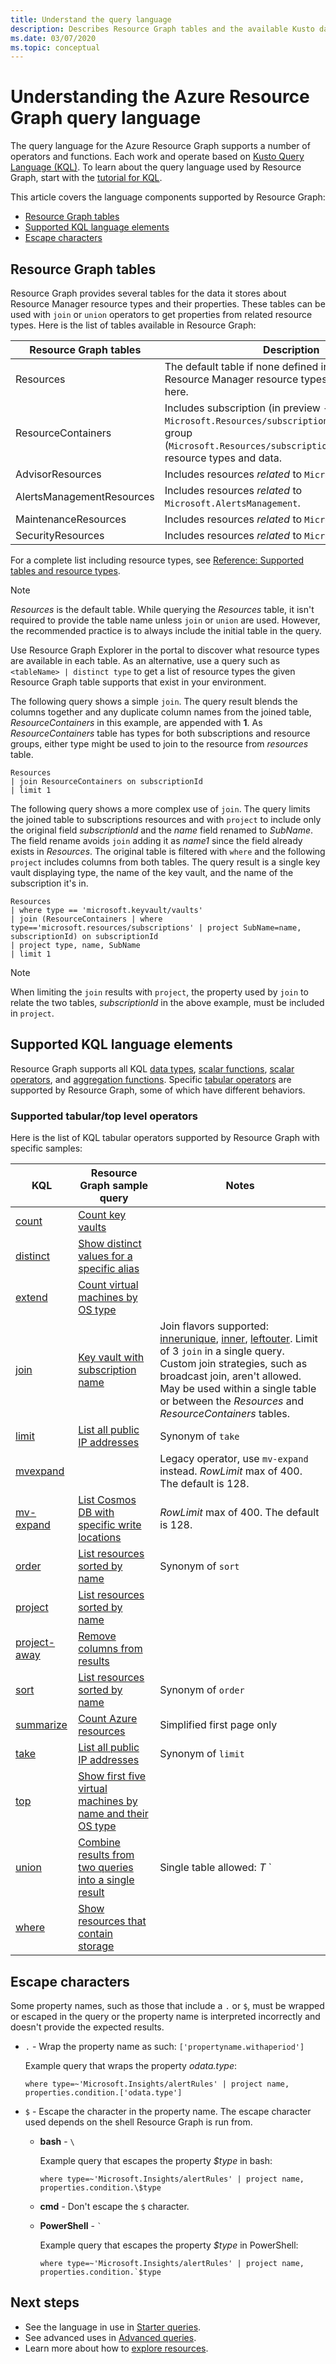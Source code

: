 ```yaml
---
title: Understand the query language
description: Describes Resource Graph tables and the available Kusto data types, operators, and functions usable with Azure Resource Graph.
ms.date: 03/07/2020
ms.topic: conceptual
---
```

# Understanding the Azure Resource Graph query language

The query language for the Azure Resource Graph supports a number of operators and functions. Each
work and operate based on [Kusto Query Language (KQL)](/azure/kusto/query/index). To learn about the
query language used by Resource Graph, start with the
[tutorial for KQL](/azure/kusto/query/tutorial).

This article covers the language components supported by Resource Graph:

- [Resource Graph tables](#resource-graph-tables)
- [Supported KQL language elements](#supported-kql-language-elements)
- [Escape characters](#escape-characters)

## Resource Graph tables

Resource Graph provides several tables for the data it stores about Resource Manager resource types
and their properties. These tables can be used with `join` or `union` operators to get properties
from related resource types. Here is the list of tables available in Resource Graph:

|Resource Graph tables |Description |
|---|---|
|Resources |The default table if none defined in the query. Most Resource Manager resource types and properties are here. |
|ResourceContainers |Includes subscription (in preview -- `Microsoft.Resources/subscriptions`) and resource group (`Microsoft.Resources/subscriptions/resourcegroups`) resource types and data. |
|AdvisorResources |Includes resources _related_ to `Microsoft.Advisor`. |
|AlertsManagementResources |Includes resources _related_ to `Microsoft.AlertsManagement`. |
|MaintenanceResources |Includes resources _related_ to `Microsoft.Maintenance`. |
|SecurityResources |Includes resources _related_ to `Microsoft.Security`. |

For a complete list including resource types, see
[Reference: Supported tables and resource types](../reference/supported-tables-resources.md).

> [!NOTE]
> _Resources_ is the default table. While querying the _Resources_ table, it isn't required to
> provide the table name unless `join` or `union` are used. However, the recommended practice is to
> always include the initial table in the query.

Use Resource Graph Explorer in the portal to discover what resource types are available in each
table. As an alternative, use a query such as `<tableName> | distinct type` to get a list of
resource types the given Resource Graph table supports that exist in your environment.

The following query shows a simple `join`. The query result blends the columns together and any
duplicate column names from the joined table, _ResourceContainers_ in this example, are appended
with **1**. As _ResourceContainers_ table has types for both subscriptions and resource groups,
either type might be used to join to the resource from _resources_ table.

```kusto
Resources
| join ResourceContainers on subscriptionId
| limit 1
```

The following query shows a more complex use of `join`. The query limits the joined table to
subscriptions resources and with `project` to include only the original field _subscriptionId_ and
the _name_ field renamed to _SubName_. The field rename avoids `join` adding it as _name1_ since the
field already exists in _Resources_. The original table is filtered with `where` and the following
`project` includes columns from both tables. The query result is a single key vault displaying type,
the name of the key vault, and the name of the subscription it's in.

```kusto
Resources
| where type == 'microsoft.keyvault/vaults'
| join (ResourceContainers | where type=='microsoft.resources/subscriptions' | project SubName=name, subscriptionId) on subscriptionId
| project type, name, SubName
| limit 1
```

> [!NOTE]
> When limiting the `join` results with `project`, the property used by `join` to relate the two
> tables, _subscriptionId_ in the above example, must be included in `project`.

## Supported KQL language elements

Resource Graph supports all KQL [data types](/azure/kusto/query/scalar-data-types/),
[scalar functions](/azure/kusto/query/scalarfunctions),
[scalar operators](/azure/kusto/query/binoperators), and
[aggregation functions](/azure/kusto/query/any-aggfunction). Specific
[tabular operators](/azure/kusto/query/queries) are supported by Resource Graph, some of which have
different behaviors.

### Supported tabular/top level operators

Here is the list of KQL tabular operators supported by Resource Graph with specific samples:

|KQL |Resource Graph sample query |Notes |
|---|---|---|
|[count](/azure/kusto/query/countoperator) |[Count key vaults](../samples/starter.md#count-keyvaults) | |
|[distinct](/azure/kusto/query/distinctoperator) |[Show distinct values for a specific alias](../samples/starter.md#distinct-alias-values) | |
|[extend](/azure/kusto/query/extendoperator) |[Count virtual machines by OS type](../samples/starter.md#count-os) | |
|[join](/azure/kusto/query/joinoperator) |[Key vault with subscription name](../samples/advanced.md#join) |Join flavors supported: [innerunique](/azure/kusto/query/joinoperator#default-join-flavor), [inner](/azure/kusto/query/joinoperator#inner-join), [leftouter](/azure/kusto/query/joinoperator#left-outer-join). Limit of 3 `join` in a single query. Custom join strategies, such as broadcast join, aren't allowed. May be used within a single table or between the _Resources_ and _ResourceContainers_ tables. |
|[limit](/azure/kusto/query/limitoperator) |[List all public IP addresses](../samples/starter.md#list-publicip) |Synonym of `take` |
|[mvexpand](/azure/kusto/query/mvexpandoperator) | | Legacy operator, use `mv-expand` instead. _RowLimit_ max of 400. The default is 128. |
|[mv-expand](/azure/kusto/query/mvexpandoperator) |[List Cosmos DB with specific write locations](../samples/advanced.md#mvexpand-cosmosdb) |_RowLimit_ max of 400. The default is 128. |
|[order](/azure/kusto/query/orderoperator) |[List resources sorted by name](../samples/starter.md#list-resources) |Synonym of `sort` |
|[project](/azure/kusto/query/projectoperator) |[List resources sorted by name](../samples/starter.md#list-resources) | |
|[project-away](/azure/kusto/query/projectawayoperator) |[Remove columns from results](../samples/advanced.md#remove-column) | |
|[sort](/azure/kusto/query/sortoperator) |[List resources sorted by name](../samples/starter.md#list-resources) |Synonym of `order` |
|[summarize](/azure/kusto/query/summarizeoperator) |[Count Azure resources](../samples/starter.md#count-resources) |Simplified first page only |
|[take](/azure/kusto/query/takeoperator) |[List all public IP addresses](../samples/starter.md#list-publicip) |Synonym of `limit` |
|[top](/azure/kusto/query/topoperator) |[Show first five virtual machines by name and their OS type](../samples/starter.md#show-sorted) | |
|[union](/azure/kusto/query/unionoperator) |[Combine results from two queries into a single result](../samples/advanced.md#unionresults) |Single table allowed: _T_ `| union` \[`kind=` `inner`\|`outer`\] \[`withsource=`_ColumnName_\] _Table_. Limit of 3 `union` legs in a single query. Fuzzy resolution of `union` leg tables isn't allowed. May be used within a single table or between the _Resources_ and _ResourceContainers_ tables. |
|[where](/azure/kusto/query/whereoperator) |[Show resources that contain storage](../samples/starter.md#show-storage) | |

## Escape characters

Some property names, such as those that include a `.` or `$`, must be wrapped or escaped in the
query or the property name is interpreted incorrectly and doesn't provide the expected results.

- `.` - Wrap the property name as such: `['propertyname.withaperiod']`
  
  Example query that wraps the property _odata.type_:

  ```kusto
  where type=~'Microsoft.Insights/alertRules' | project name, properties.condition.['odata.type']
  ```

- `$` - Escape the character in the property name. The escape character used depends on the shell
  Resource Graph is run from.

  - **bash** - `\`

    Example query that escapes the property _\$type_ in bash:

    ```kusto
    where type=~'Microsoft.Insights/alertRules' | project name, properties.condition.\$type
    ```

  - **cmd** - Don't escape the `$` character.

  - **PowerShell** - ``` ` ```

    Example query that escapes the property _\$type_ in PowerShell:

    ```kusto
    where type=~'Microsoft.Insights/alertRules' | project name, properties.condition.`$type
    ```

## Next steps

- See the language in use in [Starter queries](../samples/starter.md).
- See advanced uses in [Advanced queries](../samples/advanced.md).
- Learn more about how to [explore resources](explore-resources.md).